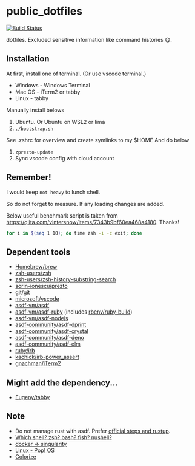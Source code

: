 # public_dotfiles

[![Build Status](https://github.com/kachick/public_dotfiles/actions/workflows/lint.yml/badge.svg?branch=main)](https://github.com/kachick/public_dotfiles/actions/workflows/lint.yml?query=branch%3Amain+)

dotfiles. Excluded sensitive information like command histories :yum:.

## Installation

At first, install one of terminal. (Or use vscode terminal.)

- Windows - Windows Terminal
- Mac OS - iTerm2 or tabby
- Linux - tabby

Manually install belows

1. Ubuntu. Or Ubuntu on WSL2 or lima
1. [`./bootstrap.sh`](bootstrap.sh)

See .zshrc for overview and create symlinks to my $HOME
And do below

1. `zprezto-update`
1. Sync vscode config with cloud account

## Remember!

I would keep `not heavy` to lunch shell.

So do not forget to measure. If any loading changes are added.

Below useful benchmark script is taken from https://qiita.com/vintersnow/items/7343b9bf60ea468a4180. Thanks!

```zsh
for i in $(seq 1 10); do time zsh -i -c exit; done
```

## Dependent tools

- [Homebrew/brew](https://github.com/Homebrew/brew)
- [zsh-users/zsh](https://github.com/zsh-users/zsh)
- [zsh-users/zsh-history-substring-search](https://github.com/zsh-users/zsh-history-substring-search)
- [sorin-ionescu/prezto](https://github.com/sorin-ionescu/prezto)
- [git/git](https://github.com/git/git)
- [microsoft/vscode](https://github.com/microsoft/vscode)
- [asdf-vm/asdf](https://github.com/asdf-vm/asdf)
- [asdf-vm/asdf-ruby](https://github.com/asdf-vm/asdf-ruby) (includes [rbenv/ruby-build](https://github.com/rbenv/ruby-build))
- [asdf-vm/asdf-nodejs](https://github.com/asdf-vm/asdf-nodejs)
- [asdf-community/asdf-dprint](https://github.com/asdf-community/asdf-dprint)
- [asdf-community/asdf-crystal](https://github.com/asdf-community/asdf-crystal)
- [asdf-community/asdf-deno](https://github.com/asdf-community/asdf-deno)
- [asdf-community/asdf-elm](https://github.com/asdf-community/asdf-elm)
- [ruby/irb](https://github.com/ruby/irb)
- [kachick/irb-power_assert](https://github.com/kachick/irb-power_assert)
- [gnachman/iTerm2](https://github.com/gnachman/iTerm2)

## Might add the dependency...

- [Eugeny/tabby](https://github.com/Eugeny/tabby)

## Note

- Do not manage rust with asdf. Prefer [official steps and rustup](https://www.rust-lang.org/ja/tools/install).
- [Which shell? zsh? bash? fish? nushell?](https://github.com/kachick/times_kachick/issues/184)
- [docker => singularity](https://github.com/kachick/times_kachick/issues/186)
- [Linux - Pop! OS](https://github.com/kachick/times_kachick/issues/174)
- [Colorize](https://github.com/kachick/times_kachick/issues/93)
